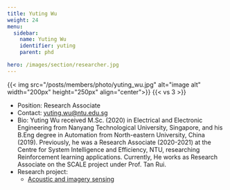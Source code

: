 ```yaml
---
title: Yuting Wu
weight: 24
menu:
  sidebar:
    name: Yuting Wu
    identifier: yuting
    parent: phd

hero: /images/section/researcher.jpg
---
```

{{< img src="/posts/members/photo/yuting_wu.jpg" alt="image alt" width="200px" height="250px" align="center">}}
{{< vs 3 >}}

- Position: Research Associate
- Contact: yuting.wu@ntu.edu.sg
- Bio: Yuting Wu received M.Sc. (2020) in Electrical and Electronic Engineering from Nanyang Technological University, Singapore, and his B.Eng degree in Automation from North-eastern University, China (2019). Previously, he was a Research Associate (2020-2021) at the Centre for System Intelligence and Efficiency, NTU, researching Reinforcement learning applications. Currently, He works as Research Associate on the SCALE project under Prof. Tan Rui.
- Research project:
  - [Acoustic and imagery sensing](https://ntuiot.xyz/posts/research/iot-sensing/acoustic/)
